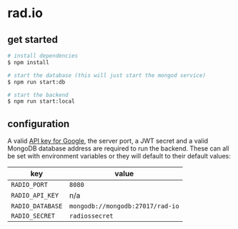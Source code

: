 # rad.io

## get started

```bash
# install dependencies
$ npm install

# start the database (this will just start the mongod service)
$ npm run start:db

# start the backend
$ npm run start:local
```

## configuration

A valid [API key for Google](https://console.developers.google.com/apis/dashboard), the server port, a JWT secret and a valid MongoDB database address are required to run the backend.
These can all be set with environment variables or they will default to their default values:

|        key       |  value                            |
|------------------|-----------------------------------|
| `RADIO_PORT`     | `8080`                            |
| `RADIO_API_KEY`  | n/a                               |
| `RADIO_DATABASE` | `mongodb://mongodb:27017/rad-io`  |
| `RADIO_SECRET`   | `radiossecret`                    |
